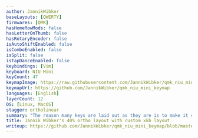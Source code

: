 ```yaml
---
author: JannikWibker
baseLayouts: [QWERTY]
firmwares: [QMK]
hasHomeRowMods: false
hasLetterOnThumb: false
hasRotaryEncoder: false
isAutoShiftEnabled: false
isComboEnabled: false
isSplit: false
isTapDanceEnabled: false
keybindings: [Vim]
keyboard: NIU Mini
keyCount: 47
keymapImage: https://raw.githubusercontent.com/JannikWibker/qmk_niu_mini_keymap/master/layout.png
keymapUrl: https://github.com/JannikWibker/qmk_niu_mini_keymap
languages: [English]
layerCount: 12
OS: [Linux, MacOS]
stagger: ortholinear
summary: "The reason many keys are laid out as they are is to make it comfortable to access the most used keys with either both hands or sometimes only one hand on the keyboard. Most of the special characters that aren't normally part of qwerty are not going to be implemented on a keyboard level, they require a custom xkb layout"
title: Jannik Wibker's 40% ortho layout with custom xkb layout
writeup: https://github.com/JannikWibker/qmk_niu_mini_keymap/blob/master/readme.md
---
```

